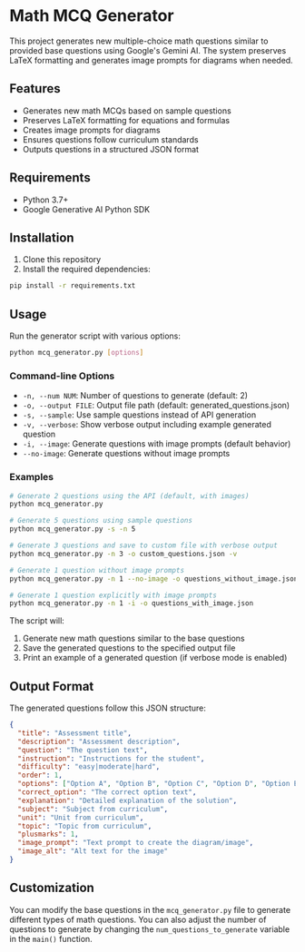 # Math MCQ Generator

This project generates new multiple-choice math questions similar to provided base questions using Google's Gemini AI. The system preserves LaTeX formatting and generates image prompts for diagrams when needed.

## Features

- Generates new math MCQs based on sample questions
- Preserves LaTeX formatting for equations and formulas
- Creates image prompts for diagrams
- Ensures questions follow curriculum standards
- Outputs questions in a structured JSON format

## Requirements

- Python 3.7+
- Google Generative AI Python SDK

## Installation

1. Clone this repository
2. Install the required dependencies:

```bash
pip install -r requirements.txt
```

## Usage

Run the generator script with various options:

```bash
python mcq_generator.py [options]
```

### Command-line Options

- `-n, --num NUM`: Number of questions to generate (default: 2)
- `-o, --output FILE`: Output file path (default: generated_questions.json)
- `-s, --sample`: Use sample questions instead of API generation
- `-v, --verbose`: Show verbose output including example generated question
- `-i, --image`: Generate questions with image prompts (default behavior)
- `--no-image`: Generate questions without image prompts

### Examples

```bash
# Generate 2 questions using the API (default, with images)
python mcq_generator.py

# Generate 5 questions using sample questions
python mcq_generator.py -s -n 5

# Generate 3 questions and save to custom file with verbose output
python mcq_generator.py -n 3 -o custom_questions.json -v

# Generate 1 question without image prompts
python mcq_generator.py -n 1 --no-image -o questions_without_image.json

# Generate 1 question explicitly with image prompts
python mcq_generator.py -n 1 -i -o questions_with_image.json
```

The script will:
1. Generate new math questions similar to the base questions
2. Save the generated questions to the specified output file
3. Print an example of a generated question (if verbose mode is enabled)

## Output Format

The generated questions follow this JSON structure:

```json
{
  "title": "Assessment title",
  "description": "Assessment description",
  "question": "The question text",
  "instruction": "Instructions for the student",
  "difficulty": "easy|moderate|hard",
  "order": 1,
  "options": ["Option A", "Option B", "Option C", "Option D", "Option E"],
  "correct_option": "The correct option text",
  "explanation": "Detailed explanation of the solution",
  "subject": "Subject from curriculum",
  "unit": "Unit from curriculum",
  "topic": "Topic from curriculum",
  "plusmarks": 1,
  "image_prompt": "Text prompt to create the diagram/image",
  "image_alt": "Alt text for the image"
}
```

## Customization

You can modify the base questions in the `mcq_generator.py` file to generate different types of math questions. You can also adjust the number of questions to generate by changing the `num_questions_to_generate` variable in the `main()` function.